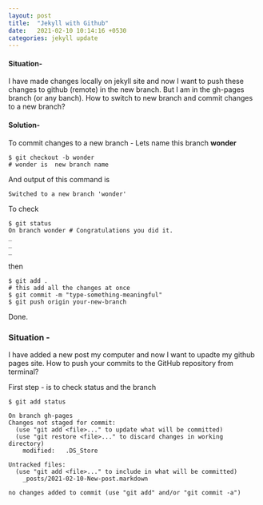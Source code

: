 ```yaml
---
layout: post
title:  "Jekyll with Github"
date:   2021-02-10 10:14:16 +0530
categories: jekyll update
---
```


#### Situation-
I have made changes locally on jekyll site and now I want to push these changes to github (remote) in the new branch. But I am in the gh-pages branch (or any banch). 
How to switch to new branch and commit changes to a new branch?

#### Solution-
To commit changes to a new branch - Lets name this branch <b>wonder</b>

```console
$ git checkout -b wonder
# wonder is  new branch name
```
And output of this command is
```console
Switched to a new branch 'wonder'
```
To check 
```console
$ git status
On branch wonder # Congratulations you did it.
_
_
_
```

then


```console
$ git add .
# this add all the changes at once
$ git commit -m "type-something-meaningful"
$ git push origin your-new-branch 
```
Done.

### Situation -
I have added a new post my computer and now I want to upadte my github pages site.
How to push your commits to the GitHub repository from terminal? 

First step - is to check status and the branch 
```console
$ git add status

On branch gh-pages
Changes not staged for commit:
  (use "git add <file>..." to update what will be committed)
  (use "git restore <file>..." to discard changes in working directory)
	modified:   .DS_Store

Untracked files:
  (use "git add <file>..." to include in what will be committed)
	_posts/2021-02-10-New-post.markdown

no changes added to commit (use "git add" and/or "git commit -a")
```
